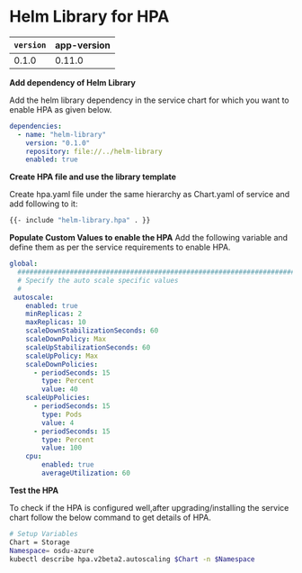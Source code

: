 # Helm Library for HPA

| `version`          | app-version  |
| ------------------- | ----------   |
| 0.1.0               | 0.11.0        |

__Add dependency of Helm Library__

Add the helm library dependency in the service chart for which you want to enable HPA as given below.

```yaml
dependencies:
  - name: "helm-library"
    version: "0.1.0"
    repository: file://../helm-library
    enabled: true
```

__Create HPA file and use the library template__

Create hpa.yaml file under the same hierarchy as Chart.yaml of service and add following to it:  

```bash
{{- include "helm-library.hpa" . }}
```

__Populate Custom Values to enable the HPA__
Add the following variable and define them as per the service requirements to enable HPA.

```yaml
global:
  ################################################################################
  # Specify the auto scale specific values
  #
 autoscale:
    enabled: true
    minReplicas: 2
    maxReplicas: 10
    scaleDownStabilizationSeconds: 60
    scaleDownPolicy: Max
    scaleUpStabilizationSeconds: 60
    scaleUpPolicy: Max
    scaleDownPolicies:
      - periodSeconds: 15
        type: Percent
        value: 40
    scaleUpPolicies:
      - periodSeconds: 15
        type: Pods
        value: 4
      - periodSeconds: 15
        type: Percent
        value: 100
    cpu:
        enabled: true
        averageUtilization: 60
```

__Test the HPA__

To check if the HPA is configured well,after upgrading/installing the service chart follow the below command to get details of HPA.
```bash
# Setup Variables
Chart = Storage
Namespace= osdu-azure
kubectl describe hpa.v2beta2.autoscaling $Chart -n $Namespace
```
